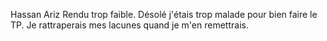 Hassan Ariz
Rendu trop faible.
Désolé j'étais trop malade pour bien faire le TP.
Je rattraperais mes lacunes quand je m'en remettrais.
